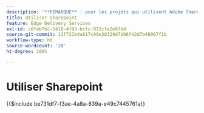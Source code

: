 ```yaml
---
description: '**REMARQUE** : pour les projets qui utilisent Adobe SharePoint (<https://adobe.sharepoint.com>), continuez ici.'
title: Utiliser Sharepoint
feature: Edge Delivery Services
exl-id: c0feb7bc-5418-4f93-bcfc-072cfe2e97bd
source-git-commit: 11f721b4a617c99e30329d7196f42d7b48067f1b
workflow-type: ht
source-wordcount: '20'
ht-degree: 100%

---
```


# Utiliser Sharepoint

{{$include be731df7-f3ae-4a8a-839a-e49c7445761a}}


